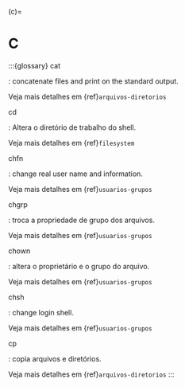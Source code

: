 (c)=

# C

:::{glossary}
cat

: concatenate files and print on the standard output.

  Veja mais detalhes em {ref}`arquivos-diretorios`

cd

: Altera o diretório de trabalho do shell.

  Veja mais detalhes em {ref}`filesystem`

chfn

: change real user name and information.

  Veja mais detalhes em {ref}`usuarios-grupos`

chgrp

: troca a propriedade de grupo dos arquivos.

  Veja mais detalhes em {ref}`usuarios-grupos`

chown

: altera o proprietário e o grupo do arquivo.

  Veja mais detalhes em {ref}`usuarios-grupos`

chsh

: change login shell.

  Veja mais detalhes em {ref}`usuarios-grupos`

cp

: copia arquivos e diretórios.

  Veja mais detalhes em {ref}`arquivos-diretorios`
:::
